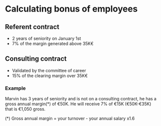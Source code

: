 # Calculating bonus of employees
## Referent contract
- 2 years of seniority on January 1st
- 7% of the margin generated above 35K€
## Consulting contract
- Validated by the committee of career
- 15% of the clearing margin over 35K€

### Example
Marvin has 3 years of seniority and is not on a consulting contract, he has a gross annual margin(*) of €50K. He will receive 7% of €15K (€50K-€35K) that is €1,050 gross.

(*) Gross annual margin = your turnover - your annual salary x1.6
